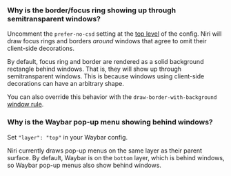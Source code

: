 ### Why is the border/focus ring showing up through semitransparent windows?

Uncomment the `prefer-no-csd` setting at the [top level](./Configuration:-Miscellaneous.md) of the config.
Niri will draw focus rings and borders *around* windows that agree to omit their client-side decorations.

By default, focus ring and border are rendered as a solid background rectangle behind windows.
That is, they will show up through semitransparent windows.
This is because windows using client-side decorations can have an arbitrary shape.

You can also override this behavior with the `draw-border-with-background` [window rule](https://github.com/YaLTeR/niri/wiki/Configuration:-Window-Rules).

### Why is the Waybar pop-up menu showing behind windows?

Set `"layer": "top"` in your Waybar config.

Niri currently draws pop-up menus on the same layer as their parent surface.
By default, Waybar is on the `bottom` layer, which is behind windows, so Waybar pop-up menus also show behind windows.
